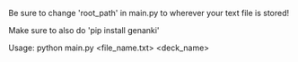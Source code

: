 Be sure to change 'root_path' in main.py to wherever your text file is stored!

Make sure to also do 'pip install genanki'

Usage: python main.py <file_name.txt> <deck_name>
